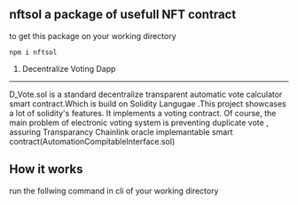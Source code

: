 nftsol a package of usefull NFT contract
------------------------------------------------------------

to get this package on your working directory

``` npm i nftsol ```

1. Decentralize Voting Dapp
--------------------------------------------------
D_Vote.sol is a standard decentralize transparent automatic vote calculator smart contract.Which is build on Solidity Langugae .This project showcases a lot of solidity's features.  It implements a voting contract. Of course, the main problem of electronic voting system is preventing duplicate vote , assuring Transparancy
Chainlink oracle implemantable smart contract(AutomationCompitableInterface.sol)

How it works
-------------------------------------
run the follwing command in cli of your working directory
